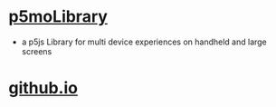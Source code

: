 # [p5moLibrary](https://github.com/molab-itp/p5moLibrary)

- a p5js Library for multi device experiences on handheld and large screens

# [github.io](https://molab-itp.github.io/p5moLibrary/src?v=42)
